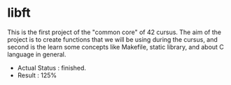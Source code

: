 # libft
This is the first project of the "common core" of 42 cursus. The aim of the project is to create functions that we will be using during the cursus, and second is the learn some concepts like Makefile, static library, and about C language in general.
- Actual Status : finished.
- Result : 125%
